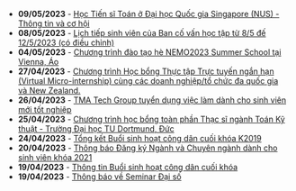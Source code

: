  - **09/05/2023** - [Học Tiến sĩ Toán ở Đại học Quốc gia Singapore (NUS) - Thông tin và cơ hội](https://math.hcmus.edu.vn//tin-tức/tin-học-bổng-việc-làm/754-talkshow_nus)
 - **08/05/2023** - [Lịch tiếp sinh viên của Ban cố vấn học tập từ 8/5 đế 12/5/2023 (có điều chỉnh)](https://math.hcmus.edu.vn//tin-tức/tin-giáo-vụ/753-bcvht_08052023)
 - **04/05/2023** - [Chương trình đào tạo hè NEMO2023 Summer School tại Vienna, Áo](https://math.hcmus.edu.vn//tin-tức/752-nemo2023_vienna)
 - **27/04/2023** - [Chương trình Học bổng Thực tập Trực tuyến ngắn hạn (Virtual Micro-internship) cùng các doanh nghiệp/tổ chức đa quốc gia và New Zealand.](https://math.hcmus.edu.vn//tin-tức/tin-học-bổng-việc-làm/751-hb_enz)
 - **26/04/2023** - [TMA Tech Group tuyển dụng việc làm dành cho sinh viên mới tốt nghiệp](https://math.hcmus.edu.vn//tin-tức/tin-học-bổng-việc-làm/750-tmatechgroup_td)
 - **25/04/2023** - [Chương trình học bổng toàn phần Thạc sĩ ngành Toán Kỹ thuật - Trường Đại học TU Dortmund, Đức](https://math.hcmus.edu.vn//tin-tức/tin-học-bổng-việc-làm/749-hocbong_toankythuat)
 - **24/04/2023** - [Tổng kết Buổi sinh hoạt công dân cuối khóa K2019](https://math.hcmus.edu.vn//tin-tức/748-shcdck_k2019_)
 - **20/04/2023** - [Thông báo Đăng ký Ngành và Chuyên ngành dành cho sinh viên khóa 2021](https://math.hcmus.edu.vn//tin-tức/tin-giáo-vụ/747-thông-báo-đăng-ký-ngành-và-chuyên-ngành-dành-cho-sinh-viên-khóa-2021)
 - **19/04/2023** - [Thông tin Buổi sinh hoạt công dân cuối khóa](https://math.hcmus.edu.vn//tin-tức/745-shcdck_k2019)
 - **19/04/2023** - [Thông báo về Seminar Đại số](https://math.hcmus.edu.vn//tin-tức/746-seminar-đại-số)
